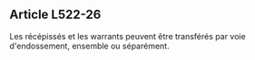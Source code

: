 Article L522-26
----
Les récépissés et les warrants peuvent être transférés par voie d'endossement,
ensemble ou séparément.

